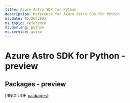```yaml
---
title: Azure Astro SDK for Python
description: Reference for Azure Astro SDK for Python
ms.date: 05/26/2025
ms.topic: reference
ms.devlang: python
ms.service: astro
---
```

# Azure Astro SDK for Python - preview
## Packages - preview
[!INCLUDE [packages](astro-index.md)]